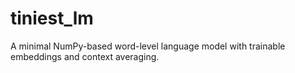 # tiniest_lm
A minimal NumPy-based word-level language model with trainable embeddings and context averaging.
